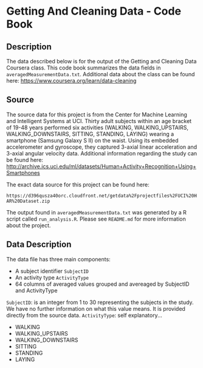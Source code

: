 # Getting And Cleaning Data - Code Book

## Description

The data described below is for the output of the Getting and Cleaning Data Coursera class. This code book summarizes the data fields in `averagedMeasurementData.txt`. Additional data about the class can be found here: https://www.coursera.org/learn/data-cleaning

## Source

The source data for this project is from the Center for Machine Learning and Intelligent Systems at UCI. Thirty adult subjects within an age bracket of 19-48 years performed six activities (WALKING, WALKING_UPSTAIRS, WALKING_DOWNSTAIRS, SITTING, STANDING, LAYING) wearing a smartphone (Samsung Galaxy S II) on the waist. Using its embedded accelerometer and gyroscope, they captured 3-axial linear acceleration and 3-axial angular velocity data. Additional information regarding the study can be found here: http://archive.ics.uci.edu/ml/datasets/Human+Activity+Recognition+Using+Smartphones

The exact data source for this project can be found here:

`https://d396qusza40orc.cloudfront.net/getdata%2Fprojectfiles%2FUCI%20HAR%20Dataset.zip`

The output found in `averagedMeasurementData.txt` was generated by a R script  called `run_analysis.R`. Please see `README.md` for more information about the project. 


## Data Description

The data file has three main components:

* A subject identifier `SubjectID`
* An activity type `ActivityType`
* 64 columns of averaged values grouped and avereaged by SubjectID and ActivityType

`SubjectID`: is an integer from 1 to 30 representing the subjects in the study. We have no further information on what this value means. It is provided directly from the source data.
`ActivityType`: self explanatory...
* WALKING
* WALKING_UPSTAIRS
* WALKING_DOWNSTAIRS
* SITTING
* STANDING
* LAYING
